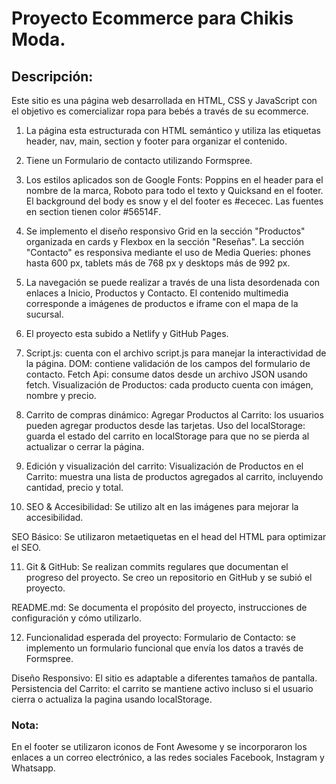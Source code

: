 # Proyecto Ecommerce para Chikis Moda.

## Descripción:
Este sitio es una página web desarrollada en HTML, CSS y JavaScript con el objetivo es comercializar ropa para bebés a través de su ecommerce.

1. La página esta estructurada con HTML semántico y utiliza las etiquetas header, nav, main, section y footer para organizar el contenido.  

2. Tiene un Formulario de contacto utilizando Formspree.

3. Los estilos aplicados son de Google Fonts: Poppins en el header para el nombre de la marca, Roboto para todo el texto y Quicksand en el footer.  El background del body es snow y el del footer es #ececec.  Las fuentes en section tienen color #56514F.

4. Se implemento el diseño responsivo Grid en la sección "Productos" organizada en cards y Flexbox en la sección "Reseñas".  La sección "Contacto" es responsiva mediante el uso de Media Queries: phones hasta 600 px, tablets más de 768 px y desktops más de 992 px.

5. La navegación se puede realizar a través de una lista desordenada con enlaces a Inicio, Productos y Contacto.
El contenido multimedia corresponde a imágenes de productos e iframe con el mapa de la sucursal. 

6. El proyecto esta subido a Netlify y GitHub Pages.

7. Script.js: cuenta con el archivo script.js para manejar la interactividad de la página.
DOM: contiene validación de los campos del formulario de contacto.
Fetch Api: consume datos desde un archivo JSON usando fetch.
Visualización de Productos: cada producto cuenta con imágen, nombre y precio.

8. Carrito de compras dinámico: 
Agregar Productos al Carrito: los usuarios pueden agregar productos desde las tarjetas.
Uso del localStorage: guarda el estado del carrito en localStorage para que no se pierda al actualizar o cerrar la página.

9. Edición y visualización del carrito: 
Visualización de Productos en el Carrito: muestra una lista de productos agregados al carrito, incluyendo cantidad, precio y total.

10. SEO & Accesibilidad:
Se utilizo alt en las imágenes para mejorar la accesibilidad.

SEO Básico:
Se utilizaron metaetiquetas en el head del HTML para optimizar el SEO.

11. Git & GitHub:
Se realizan commits regulares que documentan el progreso del proyecto.
Se creo un repositorio en GitHub y se subió el proyecto.

README.md:
Se documenta el propósito del proyecto, instrucciones de configuración y cómo utilizarlo.

12. Funcionalidad esperada del proyecto:
Formulario de Contacto: se implemento un formulario funcional que envía los datos a través de Formspree.

Diseño Responsivo:
El sitio es adaptable a diferentes tamaños de pantalla.
Persistencia del Carrito: el carrito se mantiene activo incluso si el usuario cierra o actualiza la pagina usando localStorage.






### Nota:

En el footer se utilizaron iconos de Font Awesome y se incorporaron los enlaces a un correo electrónico, a las redes sociales Facebook, Instagram y Whatsapp.









